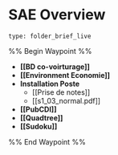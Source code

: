# SAE Overview
 
```ccard
type: folder_brief_live
```
 
%% Begin Waypoint %%
- **[[BD co-voirturage]]**
- **[[Environment Economie]]**
- **Installation Poste**
	- [[Prise de notes]]
	- [[s1_03_normal.pdf]]
- **[[PubCDI]]**
- **[[Quadtree]]**
- **[[Sudoku]]**

%% End Waypoint %%

